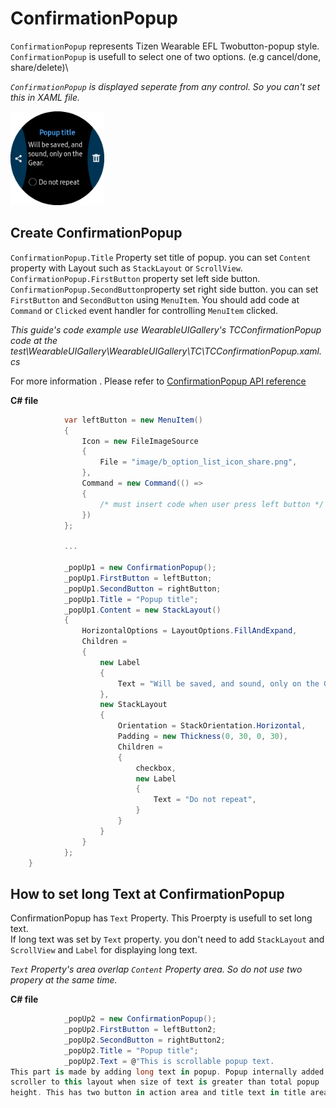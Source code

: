 # ConfirmationPopup
`ConfirmationPopup` represents Tizen Wearable EFL Twobutton-popup style. `ConfirmationPopup` is usefull to select one of two options. (e.g  cancel/done, share/delete)\

*`ConfirmationPopup` is displayed seperate from any control. So you can't set this in XAML file.*

<img src="data/confirmation_popup1.png" alt="Drawing" style="width: 150px;"/>

## Create ConfirmationPopup
`ConfirmationPopup.Title` Property set title of popup. you can set `Content` property with Layout such as `StackLayout` or `ScrollView`.
`ConfirmationPopup.FirstButton` property set left side button. `ConfirmationPopup.SecondButton`property set right side button. you can set` FirstButton` and `SecondButton` using `MenuItem`. You should add code at `Command` or `Clicked` event handler for controlling `MenuItem` clicked.


_This guide's code example use WearableUIGallery's TCConfirmationPopup code at the test\WearableUIGallery\WearableUIGallery\TC\TCConfirmationPopup.xaml.cs_

For more information . Please refer to [ConfirmationPopup  API reference](https://github.sec.samsung.net/pages/dotnet/tizen-circular-ui/api/Tizen.Wearable.CircularUI.Forms.ConfirmationPopup.html)

**C# file**
```cs
            var leftButton = new MenuItem()
            {
                Icon = new FileImageSource
                {
                    File = "image/b_option_list_icon_share.png",
                },
                Command = new Command(() =>
                {
                    /* must insert code when user press left button */
                })
            };

            ...

            _popUp1 = new ConfirmationPopup();
            _popUp1.FirstButton = leftButton;
            _popUp1.SecondButton = rightButton;
            _popUp1.Title = "Popup title";
            _popUp1.Content = new StackLayout()
            {
                HorizontalOptions = LayoutOptions.FillAndExpand,
                Children =
                {
                    new Label
                    {
                        Text = "Will be saved, and sound, only on the Gear.",
                    },
                    new StackLayout
                    {
                        Orientation = StackOrientation.Horizontal,
                        Padding = new Thickness(0, 30, 0, 30),
                        Children =
                        {
                            checkbox,
                            new Label
                            {
                                Text = "Do not repeat",
                            }
                        }
                    }
                }
            };
    }
```

## How to set long Text at ConfirmationPopup
ConfirmationPopup has `Text` Property. This Proerpty is usefull to set long text.\
If long text was set by `Text` property. you don't need to add `StackLayout` and `ScrollView` and `Label` for displaying long text.

*`Text` Property's area overlap `Content` Property area. So do not use two propery at the same time.*

**C# file**
```cs
            _popUp2 = new ConfirmationPopup();
            _popUp2.FirstButton = leftButton2;
            _popUp2.SecondButton = rightButton2;
            _popUp2.Title = "Popup title";
            _popUp2.Text = @"This is scrollable popup text.
This part is made by adding long text in popup. Popup internally added
scroller to this layout when size of text is greater than total popup
height. This has two button in action area and title text in title area";
```